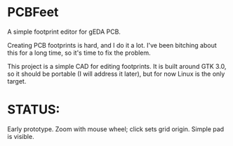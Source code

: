 PCBFeet
=======

A simple footprint editor for gEDA PCB.

Creating PCB footprints is hard, and I do it a lot.  I've been bitching about this for a long time, so it's time to fix the problem.  

This project is a simple CAD for editing footprints.  It is built around GTK 3.0, so it should be portable (I will address it later), but for now Linux is the only target.

STATUS:
======

Early prototype.  Zoom with mouse wheel; click sets grid origin. Simple pad is visible.
